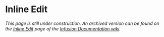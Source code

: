 # Inline Edit #

_This page is still under construction. An archived version can be found on the [Inline Edit](http://wiki.fluidproject.org/display/docs/InlineEdit) page of the [Infusion Documentation wiki](http://wiki.fluidproject.org/display/docs/Infusion+Documentation)._
